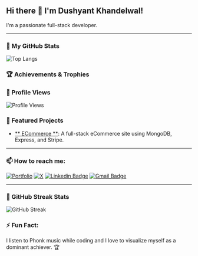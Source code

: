 

## Hi there 👋 I'm Dushyant Khandelwal!

 I'm a passionate full-stack developer.

---

### 🌟 My GitHub Stats

![Top Langs](https://github-readme-stats.vercel.app/api/top-langs/?username=dushyant4665&layout=compact&theme=white)

### 🏆 Achievements & Trophies

### 👀 Profile Views
![Profile Views](https://komarev.com/ghpvc/?username=dushyant4665&color=brightgreen&style=flat-square)



### 🌟 Featured Projects
- [** ECommerce **](https://crispshopping-mern-project-dushyant.vercel.app/): A full-stack eCommerce site using MongoDB, Express, and Stripe.

---

### 📫 How to reach me:
[![Portfolio](https://img.shields.io/badge/-Portfolio-24292e?style=flat-square&logo=google-chrome&logoColor=white&link=https://dushyantkhandelwal.in)](https://dushyantkhandelwal.in)
[![X](https://img.shields.io/badge/-X-1DA1F2?style=flat-square&logo=x&logoColor=white&link=https://x.com/dushyant4665)](https://x.com/dushyant4665)
[![Linkedin Badge](https://img.shields.io/badge/-Dushyant_Khandelwal-blue?style=flat-square&logo=Linkedin&logoColor=white&link=https://www.linkedin.com/in/dushyant-khandelwal-516319221/)](https://www.linkedin.com/in/dushyant-khandelwal-516319221/)
[![Gmail Badge](https://img.shields.io/badge/-dushyant.email@gmail.com-c14438?style=flat-square&logo=Gmail&logoColor=white&link=mailto:dushyant.email@gmail.com)](mailto:dushyant.email@gmail.com)

---

### 🎉 GitHub Streak Stats
![GitHub Streak](https://github-readme-streak-stats.herokuapp.com/?user=dushyant4665&theme=white)

### ⚡ Fun Fact:
I listen to Phonk music while coding and I love to visualize myself as a dominant achiever. 🏆

